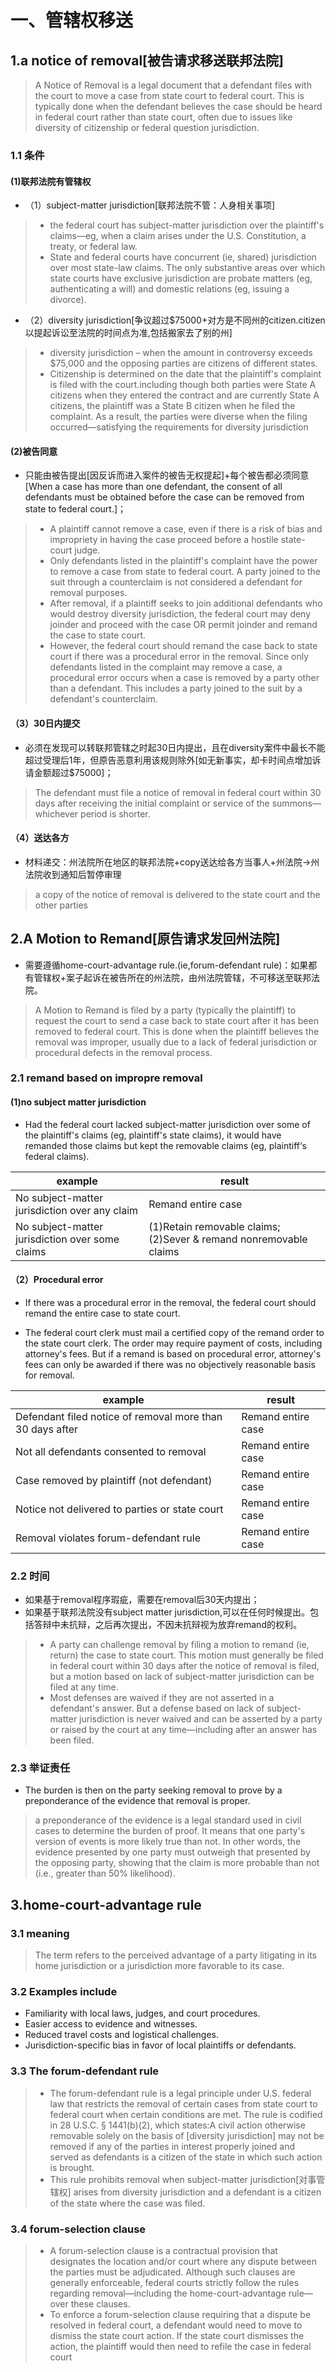 # 一、管辖权移送
## 1.a notice of removal[被告请求移送联邦法院]

> A Notice of Removal is a legal document that a defendant files with the court to move a case from state court to federal court. This is typically done when the defendant believes the case should be heard in federal court rather than state court, often due to issues like diversity of citizenship or federal question jurisdiction.

### 1.1 条件

#### (1)联邦法院有管辖权

- （1）subject-matter jurisdiction[联邦法院不管：人身相关事项]

> - the federal court has subject-matter jurisdiction over the plaintiff's claims—eg, when a claim arises under the U.S. Constitution, a treaty, or federal law.
> - State and federal courts have concurrent (ie, shared) jurisdiction over most state-law claims. The only substantive areas over which state courts have exclusive jurisdiction are probate matters (eg, authenticating a will) and domestic relations (eg, issuing a divorce).

- （2）diversity jurisdiction[争议超过$75000+对方是不同州的citizen.citizen以提起诉讼至法院的时间点为准,包括搬家去了别的州]

> - diversity jurisdiction – when the amount in controversy exceeds $75,000 and the opposing parties are citizens of different states.
> - Citizenship is determined on the date that the plaintiff's complaint is filed with the court.including though both parties were State A citizens when they entered the contract and are currently State A citizens, the plaintiff was a State B citizen when he filed the complaint. As a result, the parties were diverse when the filing occurred—satisfying the requirements for diversity jurisdiction

#### (2)被告同意

- 只能由被告提出[因反诉而进入案件的被告无权提起]+每个被告都必须同意[When a case has more than one defendant, the consent of all defendants must be obtained before the case can be removed from state to federal court.]；

> - A plaintiff cannot remove a case, even if there is a risk of bias and impropriety in having the case proceed before a hostile state-court judge.
> - Only defendants listed in the plaintiff's complaint have the power to remove a case from state to federal court. A party joined to the suit through a counterclaim is not considered a defendant for removal purposes.
> - After removal, if a plaintiff seeks to join additional defendants who would destroy diversity jurisdiction, the federal court may deny joinder and proceed with the case OR permit joinder and remand the case to state court.
> - However, the federal court should remand the case back to state court if there was a procedural error in the removal. Since only defendants listed in the complaint may remove a case, a procedural error occurs when a case is removed by a party other than a defendant. This includes a party joined to the suit by a defendant's counterclaim.

#### （3）30日内提交

- 必须在发现可以转联邦管辖之时起30日内提出，且在diversity案件中最长不能超过受理后1年，但原告恶意利用该规则除外[如无新事实，却卡时间点增加诉请金额超过$75000]；

> The defendant must file a notice of removal in federal court within 30 days after receiving the initial complaint or service of the summons—whichever period is shorter.

#### （4）送达各方

- 材料递交：州法院所在地区的联邦法院+copy送达给各方当事人+州法院->州法院收到通知后暂停审理

> a copy of the notice of removal is delivered to the state court and the other parties

## 2.A Motion to Remand[原告请求发回州法院]

- 需要遵循home-court-advantage rule.(ie,forum-defendant rule)：如果都有管辖权+案子起诉在被告所在的州法院，由州法院管辖，不可移送至联邦法院。

> A Motion to Remand is filed by a party (typically the plaintiff) to request the court to send a case back to state court after it has been removed to federal court. This is done when the plaintiff believes the removal was improper, usually due to a lack of federal jurisdiction or procedural defects in the removal process.

### 2.1 remand based on impropre removal

#### (1)no subject matter jurisdiction

- Had the federal court lacked subject-matter jurisdiction over some of the plaintiff's claims (eg, plaintiff's state claims), it would have remanded those claims but kept the removable claims (eg, plaintiff‘s federal claims).

|example|result|
|-------|------|
|No subject-matter jurisdiction over any claim|Remand entire case|
|No subject-matter jurisdiction over some claims|(1)Retain removable claims;(2)Sever & remand nonremovable claims|

#### （2）Procedural error

- If there was a procedural error in the removal, the federal court should remand the entire case to state court.

- The federal court clerk must mail a certified copy of the remand order to the state court clerk. The order may require payment of costs, including attorney's fees. But if a remand is based on procedural error, attorney's fees can only be awarded if there was no objectively reasonable basis for removal.

|example|result|
|-------|------|
|Defendant filed notice of removal more than 30 days after|Remand entire case|
|Not all defendants consented to removal|Remand entire case|
|Case removed by plaintiff (not defendant)|Remand entire case|
|Notice not delivered to parties or state court|Remand entire case|
|Removal violates forum-defendant rule|Remand entire case|

### 2.2 时间

- 如果基于removal程序瑕疵，需要在removal后30天内提出；
- 如果基于联邦法院没有subject matter jurisdiction,可以在任何时候提出。包括答辩中未抗辩，之后再次提出，不因未抗辩视为放弃remand的权利。

> - A party can challenge removal by filing a motion to remand (ie, return) the case to state court. This motion must generally be filed in federal court within 30 days after the notice of removal is filed, but a motion based on lack of subject-matter jurisdiction can be filed at any time.
> - Most defenses are waived if they are not asserted in a defendant's answer. But a defense based on lack of subject-matter jurisdiction is never waived and can be asserted by a party or raised by the court at any time—including after an answer has been filed.

### 2.3 举证责任

- The burden is then on the party seeking removal to prove by a preponderance of the evidence that removal is proper.

> a preponderance of the evidence is a legal standard used in civil cases to determine the burden of proof. It means that one party's version of events is more likely true than not. In other words, the evidence presented by one party must outweigh that presented by the opposing party, showing that the claim is more probable than not (i.e., greater than 50% likelihood).

## 3.home-court-advantage rule

### 3.1 meaning

> The term refers to the perceived advantage of a party litigating in its home jurisdiction or a jurisdiction more favorable to its case.

### 3.2 Examples include

- Familiarity with local laws, judges, and court procedures.
- Easier access to evidence and witnesses.
- Reduced travel costs and logistical challenges.
- Jurisdiction-specific bias in favor of local plaintiffs or defendants.

### 3.3 The forum-defendant rule

> - The forum-defendant rule is a legal principle under U.S. federal law that restricts the removal of certain cases from state court to federal court when certain conditions are met. The rule is codified in 28 U.S.C. § 1441(b)(2), which states:A civil action otherwise removable solely on the basis of [diversity jurisdiction] may not be removed if any of the parties in interest properly joined and served as defendants is a citizen of the state in which such action is brought.
> - This rule prohibits removal when subject-matter jurisdiction[对事管辖权] arises from diversity jurisdiction and a defendant is a citizen of the state where the case was filed.

### 3.4 forum-selection clause

> - A forum-selection clause is a contractual provision that designates the location and/or court where any dispute between the parties must be adjudicated. Although such clauses are generally enforceable, federal courts strictly follow the rules regarding removal—including the home-court-advantage rule—over these clauses.
> - To enforce a forum-selection clause requiring that a dispute be resolved in federal court, a defendant would need to move to dismiss the state court action. If the state court dismisses the action, the plaintiff would then need to refile the case in federal court

